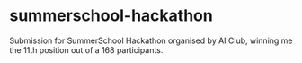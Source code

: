 # summerschool-hackathon
Submission for SummerSchool Hackathon organised by AI Club, winning me the 11th position out of a 168 participants.
